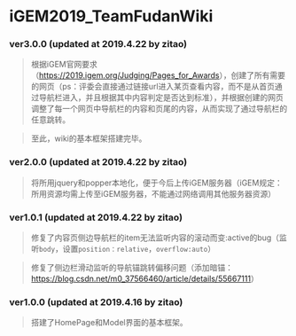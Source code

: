 # iGEM2019_TeamFudanWiki

### ver3.0.0 (updated at 2019.4.22 by zitao)

> 根据iGEM官网要求（<https://2019.igem.org/Judging/Pages_for_Awards>），创建了所有需要的网页（ps：评委会直接通过链接url进入某页查看内容，而不是从首页通过导航栏进入，并且根据其中内容判定是否达到标准），并根据创建的网页调整了每一个网页中导航栏的内容和页尾的内容，从而实现了通过导航栏的任意跳转。

> 至此，wiki的基本框架搭建完毕。

### ver2.0.0 (updated at 2019.4.22 by zitao)

> 将所用jquery和popper本地化，便于今后上传iGEM服务器（iGEM规定：所用资源均需上传至iGEM服务器，不能通过网络调用其他服务器资源）



### ver1.0.1 (updated at 2019.4.22 by zitao)

> 修复了内容页侧边导航栏的item无法监听内容的滚动而变:active的bug（监听`body`，设置`position：relative`，`overflow:auto`）

> 修复了侧边栏滑动监听的导航锚跳转偏移问题（添加暗锚：<https://blog.csdn.net/m0_37566460/article/details/55667111>）

### ver1.0.0 (updated at 2019.4.16 by zitao)

> 搭建了HomePage和Model界面的基本框架。



